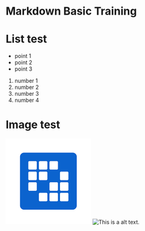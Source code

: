 # Markdown Basic Training

# List test

* point 1
* point 2 
* point 3

1. number 1
2. number 2
3. number 3
4. number 4


# Image test

![This is a alt text.](/download.png "This is a sample image.")
![This is a alt text.](https://www.liferay.com/)